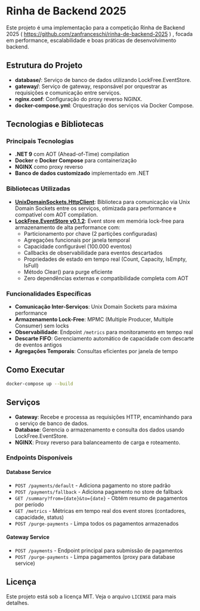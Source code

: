# Rinha de Backend 2025

Este projeto é uma implementação para a competição Rinha de Backend 2025 ( https://github.com/zanfranceschi/rinha-de-backend-2025 ) , focada em performance, escalabilidade e boas práticas de desenvolvimento backend.

## Estrutura do Projeto

- **database/**: Serviço de banco de dados utilizando LockFree.EventStore.
- **gateway/**: Serviço de gateway, responsável por orquestrar as requisições e comunicação entre serviços.
- **nginx.conf**: Configuração do proxy reverso NGINX.
- **docker-compose.yml**: Orquestração dos serviços via Docker Compose.

## Tecnologias e Bibliotecas

### Principais Tecnologias
- **.NET 9** com AOT (Ahead-of-Time) compilation
- **Docker** e **Docker Compose** para containerização
- **NGINX** como proxy reverso
- **Banco de dados customizado** implementado em .NET

### Bibliotecas Utilizadas
- **[UnixDomainSockets.HttpClient](https://www.nuget.org/packages/UnixDomainSockets.HttpClient)**: Biblioteca para comunicação via Unix Domain Sockets entre os serviços, otimizada para performance e compatível com AOT compilation.
- **[LockFree.EventStore v0.1.2](https://www.nuget.org/packages/LockFree.EventStore/)**: Event store em memória lock-free para armazenamento de alta performance com:
  - Particionamento por chave (2 partições configuradas)
  - Agregações funcionais por janela temporal
  - Capacidade configurável (100.000 eventos)
  - Callbacks de observabilidade para eventos descartados
  - Propriedades de estado em tempo real (Count, Capacity, IsEmpty, IsFull)
  - Método Clear() para purge eficiente
  - Zero dependências externas e compatibilidade completa com AOT

### Funcionalidades Específicas
- **Comunicação Inter-Serviços**: Unix Domain Sockets para máxima performance
- **Armazenamento Lock-Free**: MPMC (Multiple Producer, Multiple Consumer) sem locks
- **Observabilidade**: Endpoint `/metrics` para monitoramento em tempo real
- **Descarte FIFO**: Gerenciamento automático de capacidade com descarte de eventos antigos
- **Agregações Temporais**: Consultas eficientes por janela de tempo

## Como Executar

```sh
docker-compose up --build
```

## Serviços

- **Gateway**: Recebe e processa as requisições HTTP, encaminhando para o serviço de banco de dados.
- **Database**: Gerencia o armazenamento e consulta dos dados usando LockFree.EventStore.
- **NGINX**: Proxy reverso para balanceamento de carga e roteamento.

### Endpoints Disponíveis

#### Database Service
- `POST /payments/default` - Adiciona pagamento no store padrão
- `POST /payments/fallback` - Adiciona pagamento no store de fallback
- `GET /summary?from={date}&to={date}` - Obtém resumo de pagamentos por período
- `GET /metrics` - Métricas em tempo real dos event stores (contadores, capacidade, status)
- `POST /purge-payments` - Limpa todos os pagamentos armazenados

#### Gateway Service
- `POST /payments` - Endpoint principal para submissão de pagamentos
- `POST /purge-payments` - Limpa pagamentos (proxy para database service)

## Licença

Este projeto está sob a licença MIT. Veja o arquivo `LICENSE` para mais detalhes.

